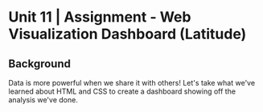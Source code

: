 # Unit 11 | Assignment - Web Visualization Dashboard (Latitude)

## Background

Data is more powerful when we share it with others! Let's take what we've learned about HTML and CSS to create a dashboard showing off the analysis we've done.

